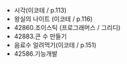 - 시각(이코테 / p.113)
- 왕실의 나이트 (이코테 / p.116)
- 42860.조이스틱 (프로그래머스 / 그리디)
- 42883.큰 수 만들기
- 음료수 얼려먹기(이코테 / p.151)
- 42586.기능개발